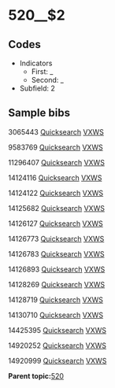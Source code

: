 # 520\_\_$2

## Codes

-   Indicators
    -   First: \_
    -   Second: \_
-   Subfield: 2

## Sample bibs

3065443 [Quicksearch](https://search.library.yale.edu/catalog/3065443) [VXWS](http://prodorbis.library.yale.edu:7014/vxws/GetHoldingsService?bibId=3065443)

9583769 [Quicksearch](https://search.library.yale.edu/catalog/9583769) [VXWS](http://prodorbis.library.yale.edu:7014/vxws/GetHoldingsService?bibId=9583769)

11296407 [Quicksearch](https://search.library.yale.edu/catalog/11296407) [VXWS](http://prodorbis.library.yale.edu:7014/vxws/GetHoldingsService?bibId=11296407)

14124116 [Quicksearch](https://search.library.yale.edu/catalog/14124116) [VXWS](http://prodorbis.library.yale.edu:7014/vxws/GetHoldingsService?bibId=14124116)

14124122 [Quicksearch](https://search.library.yale.edu/catalog/14124122) [VXWS](http://prodorbis.library.yale.edu:7014/vxws/GetHoldingsService?bibId=14124122)

14125682 [Quicksearch](https://search.library.yale.edu/catalog/14125682) [VXWS](http://prodorbis.library.yale.edu:7014/vxws/GetHoldingsService?bibId=14125682)

14126127 [Quicksearch](https://search.library.yale.edu/catalog/14126127) [VXWS](http://prodorbis.library.yale.edu:7014/vxws/GetHoldingsService?bibId=14126127)

14126773 [Quicksearch](https://search.library.yale.edu/catalog/14126773) [VXWS](http://prodorbis.library.yale.edu:7014/vxws/GetHoldingsService?bibId=14126773)

14126783 [Quicksearch](https://search.library.yale.edu/catalog/14126783) [VXWS](http://prodorbis.library.yale.edu:7014/vxws/GetHoldingsService?bibId=14126783)

14126893 [Quicksearch](https://search.library.yale.edu/catalog/14126893) [VXWS](http://prodorbis.library.yale.edu:7014/vxws/GetHoldingsService?bibId=14126893)

14128269 [Quicksearch](https://search.library.yale.edu/catalog/14128269) [VXWS](http://prodorbis.library.yale.edu:7014/vxws/GetHoldingsService?bibId=14128269)

14128719 [Quicksearch](https://search.library.yale.edu/catalog/14128719) [VXWS](http://prodorbis.library.yale.edu:7014/vxws/GetHoldingsService?bibId=14128719)

14130710 [Quicksearch](https://search.library.yale.edu/catalog/14130710) [VXWS](http://prodorbis.library.yale.edu:7014/vxws/GetHoldingsService?bibId=14130710)

14425395 [Quicksearch](https://search.library.yale.edu/catalog/14425395) [VXWS](http://prodorbis.library.yale.edu:7014/vxws/GetHoldingsService?bibId=14425395)

14920252 [Quicksearch](https://search.library.yale.edu/catalog/14920252) [VXWS](http://prodorbis.library.yale.edu:7014/vxws/GetHoldingsService?bibId=14920252)

14920999 [Quicksearch](https://search.library.yale.edu/catalog/14920999) [VXWS](http://prodorbis.library.yale.edu:7014/vxws/GetHoldingsService?bibId=14920999)

**Parent topic:**[520](../../tags/520/520.md)

